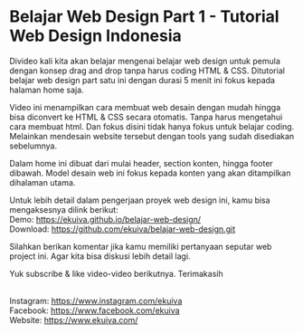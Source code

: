 # Belajar Web Design Part 1 - Tutorial Web Design Indonesia
Divideo kali kita akan belajar mengenai belajar web design untuk pemula dengan konsep drag and drop tanpa harus coding HTML & CSS. Ditutorial belajar web design part satu ini dengan durasi 5 menit ini fokus kepada halaman home saja. 

Video ini menampilkan cara membuat web desain dengan mudah hingga bisa diconvert ke HTML & CSS secara otomatis. Tanpa harus mengetahui cara membuat html. Dan fokus disini tidak hanya fokus untuk belajar coding. Melainkan mendesain website tersebut dengan tools yang sudah disediakan sebelumnya.

Dalam home ini dibuat dari mulai header, section konten, hingga footer dibawah. Model desain web ini fokus kepada konten yang akan ditampilkan dihalaman utama.

Untuk lebih detail dalam pengerjaan proyek web design ini, kamu bisa mengaksesnya dilink berikut:
<br>Demo: https://ekuiva.github.io/belajar-web-design/
<br>Download: https://github.com/ekuiva/belajar-web-design.git

Silahkan berikan komentar jika kamu memiliki pertanyaan seputar web project ini. Agar kita bisa diskusi lebih detail lagi.

Yuk subscribe & like video-video berikutnya. Terimakasih

<br>Instagram: https://www.instagram.com/ekuiva
<br>Facebook: https://www.facebook.com/ekuiva
<br>Website: https://www.ekuiva.com/
